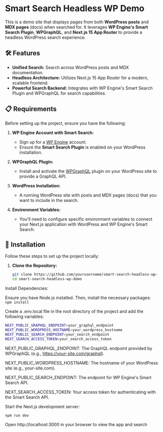 # Smart Search Headless WP Demo

This is a demo site that displays pages from both **WordPress posts** and **MDX pages** (docs) when searched for. It leverages **WP Engine's Smart Search Plugin**, **WPGraphQL**, and **Next.js 15 App Router** to provide a headless WordPress search experience.

## 🛠️ Features

- **Unified Search:** Search across WordPress posts and MDX documentation.
- **Headless Architecture:** Utilizes Next.js 15 App Router for a modern, scalable frontend.
- **Powerful Search Backend:** Integrates with WP Engine's Smart Search Plugin and WPGraphQL for search capabilities.

## 📋 Requirements

Before setting up the project, ensure you have the following:

1. **WP Engine Account with Smart Search:**

   - Sign up for a [WP Engine](https://wpengine.com/) account.
   - Ensure the **Smart Search Plugin** is enabled on your WordPress installation.

2. **WPGraphQL Plugin:**

   - Install and activate the [WPGraphQL](https://www.wpgraphql.com/) plugin on your WordPress site to provide a GraphQL API.

3. **WordPress Installation:**

   - A running WordPress site with posts and MDX pages (docs) that you want to include in the search.

4. **Environment Variables:**
   - You'll need to configure specific environment variables to connect your Next.js application with WordPress and WP Engine's Smart Search.

## 🚀 Installation

Follow these steps to set up the project locally:

1. **Clone the Repository:**

   ```bash
   git clone https://github.com/yourusername/smart-search-headless-wp-demo.git
   cd smart-search-headless-wp-demo
   ```

Install Dependencies:

Ensure you have Node.js installed. Then, install the necessary packages:
`npm install`

Create a .env.local file in the root directory of the project and add the following variables:

```bash
NEXT_PUBLIC_GRAPHQL_ENDPOINT=your_graphql_endpoint
NEXT_PUBLIC_WORDPRESS_HOSTNAME=your_wordpress_hostname
NEXT_PUBLIC_SEARCH_ENDPOINT=your_search_endpoint
NEXT_SEARCH_ACCESS_TOKEN=your_search_access_token
```

NEXT_PUBLIC_GRAPHQL_ENDPOINT: The GraphQL endpoint provided by WPGraphQL (e.g., https://your-site.com/graphql).

NEXT_PUBLIC_WORDPRESS_HOSTNAME: The hostname of your WordPress site (e.g., your-site.com).

NEXT_PUBLIC_SEARCH_ENDPOINT: The endpoint for WP Engine's Smart Search API.

NEXT_SEARCH_ACCESS_TOKEN: Your access token for authenticating with the Smart Search API.

Start the Next.js development server:

`npm run dev`

Open http://localhost:3000 in your browser to view the app and search
